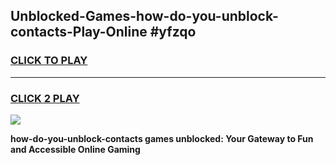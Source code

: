 
## Unblocked-Games-how-do-you-unblock-contacts-Play-Online #yfzqo
<h3>
<a href="https://news.freeplayer.one?title=how-do-you-unblock-contacts&ref=3">CLICK TO PLAY</a></h3>
<hr>

<h3>
<a href="https://news.freeplayer.one?title=how-do-you-unblock-contacts&ref=3">CLICK 2 PLAY</a>
  
</h3>

<a href="https://news.freeplayer.one?title=how-do-you-unblock-contacts&ref=3"><img src="https://clearcache.store/games.png"></a>


**how-do-you-unblock-contacts games unblocked: Your Gateway to Fun and Accessible Online Gaming**

